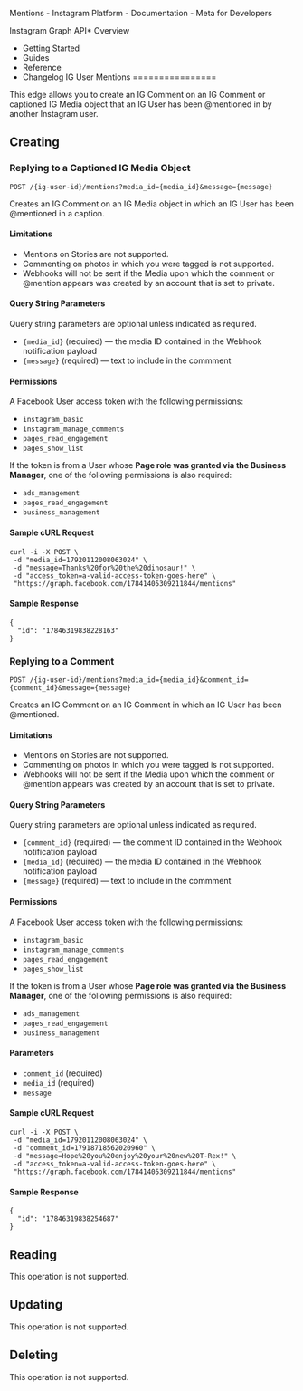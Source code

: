 
Mentions - Instagram Platform - Documentation - Meta for Developers









Instagram Graph API* Overview
* Getting Started
* Guides
* Reference
* Changelog
IG User Mentions
================


This edge allows you to create an IG Comment on an IG Comment or captioned IG Media object that an IG User has been @mentioned in by another Instagram user.


Creating
--------


### Replying to a Captioned IG Media Object


`POST /{ig-user-id}/mentions?media_id={media_id}&message={message}`


Creates an IG Comment on an IG Media object in which an IG User has been @mentioned in a caption.


#### Limitations


* Mentions on Stories are not supported.
* Commenting on photos in which you were tagged is not supported.
* Webhooks will not be sent if the Media upon which the comment or @mention appears was created by an account that is set to private.


#### Query String Parameters


Query string parameters are optional unless indicated as required.


* `{media_id}` (required) — the media ID contained in the Webhook notification payload
* `{message}` (required) — text to include in the commment


#### Permissions


A Facebook User access token with the following permissions:


* `instagram_basic`
* `instagram_manage_comments`
* `pages_read_engagement`
* `pages_show_list`


If the token is from a User whose **Page role was granted via the Business Manager**, one of the following permissions is also required:


* `ads_management`
* `pages_read_engagement`
* `business_management`


#### Sample cURL Request



```
curl -i -X POST \
 -d "media_id=17920112008063024" \
 -d "message=Thanks%20for%20the%20dinosaur!" \
 -d "access_token=a-valid-access-token-goes-here" \
 "https://graph.facebook.com/17841405309211844/mentions"
```
#### Sample Response



```
{
  "id": "17846319838228163"
}
```
### Replying to a Comment


`POST /{ig-user-id}/mentions?media_id={media_id}&comment_id={comment_id}&message={message}`


Creates an IG Comment on an IG Comment in which an IG User has been @mentioned.


#### Limitations


* Mentions on Stories are not supported.
* Commenting on photos in which you were tagged is not supported.
* Webhooks will not be sent if the Media upon which the comment or @mention appears was created by an account that is set to private.


#### Query String Parameters


Query string parameters are optional unless indicated as required.


* `{comment_id}` (required) — the comment ID contained in the Webhook notification payload
* `{media_id}` (required) — the media ID contained in the Webhook notification payload
* `{message}` (required) — text to include in the commment


#### Permissions


A Facebook User access token with the following permissions:


* `instagram_basic`
* `instagram_manage_comments`
* `pages_read_engagement`
* `pages_show_list`


If the token is from a User whose **Page role was granted via the Business Manager**, one of the following permissions is also required:


* `ads_management`
* `pages_read_engagement`
* `business_management`


#### Parameters


* `comment_id` (required)
* `media_id` (required)
* `message`


#### Sample cURL Request



```
curl -i -X POST \
 -d "media_id=17920112008063024" \
 -d "comment_id=17918718562020960" \
 -d "message=Hope%20you%20enjoy%20your%20new%20T-Rex!" \
 -d "access_token=a-valid-access-token-goes-here" \
 "https://graph.facebook.com/17841405309211844/mentions"
```
#### Sample Response



```
{
  "id": "17846319838254687"
}
```
Reading
-------


This operation is not supported.


Updating
--------


This operation is not supported.


Deleting
--------


This operation is not supported.







































 
